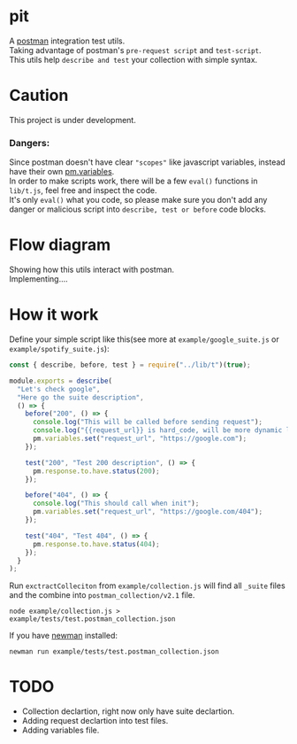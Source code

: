 # pit
A [postman](https://www.getpostman.com) integration test utils.\
Taking advantage of postman's `pre-request script` and `test-script`.\
This utils help `describe and test` your collection with simple syntax.

# Caution
This project is under development.
### Dangers:
Since postman doesn't have clear `"scopes"` like javascript variables, instead have their own [pm.variables](https://learning.getpostman.com/docs/postman/variables-and-environments/variables/).\
In order to make scripts work, there will be a few `eval()` functions in `lib/t.js`, feel free and inspect the code.\
It's only `eval()` what you code, so please make sure you don't add any danger or malicious script into `describe, test or before` code blocks.

# Flow diagram
Showing how this utils interact with postman.\
Implementing....

# How it work
Define your simple script like this(see more at `example/google_suite.js` or `example/spotify_suite.js`):

```javascript
const { describe, before, test } = require("../lib/t")(true);

module.exports = describe(
  "Let's check google",
  "Here go the suite description",
  () => {
    before("200", () => {
      console.log("This will be called before sending request");
      console.log("{{request_url}} is hard_code, will be more dynamic later");
      pm.variables.set("request_url", "https://google.com");
    });

    test("200", "Test 200 description", () => {
      pm.response.to.have.status(200);
    });

    before("404", () => {
      console.log("This should call when init");
      pm.variables.set("request_url", "https://google.com/404");
    });

    test("404", "Test 404", () => {
      pm.response.to.have.status(404);
    });
  }
);
```

Run
`exctractColleciton` from `example/collection.js` will find all `_suite` files and the combine into `postman_collection/v2.1` file.
```
node example/collection.js > example/tests/test.postman_collection.json
```

If you have [newman](https://www.npmjs.com/package/newman) installed:
```
newman run example/tests/test.postman_collection.json
```

# TODO
* Collection declartion, right now only have suite declartion.
* Adding request declartion into test files.
* Adding variables file.
